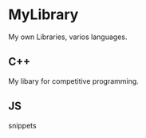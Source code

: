 # MyLibrary
My own Libraries, varios languages.

## C++
My libary for competitive programming.

## JS
snippets
